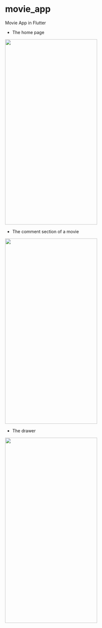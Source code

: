# movie_app

Movie App in Flutter

- The home page
 
<img src= 'https://user-images.githubusercontent.com/81862721/167289764-1af2bdd0-c907-49ab-9cb8-a667a159d698.png' width="300" height="600" />

- The comment section of a movie
<img src= 'https://user-images.githubusercontent.com/81862721/167289788-a681f7ba-edcb-4042-bb80-270189296389.png' width="300" height="600" />

- The drawer
<img src= 'https://user-images.githubusercontent.com/81862721/167289692-51dad0e1-1012-4414-b114-d930930595b0.png' width="300" height="600" />
